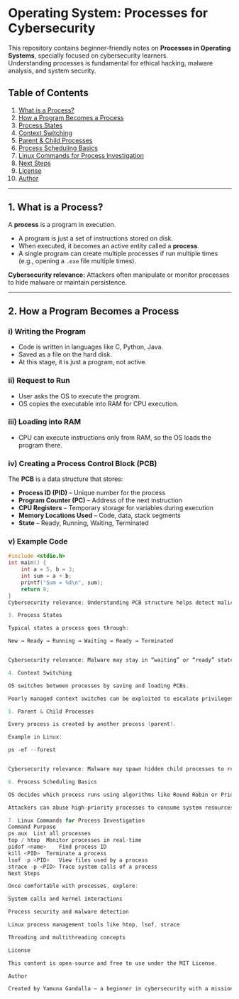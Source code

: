 # Operating System: Processes for Cybersecurity
This repository contains beginner-friendly notes on **Processes in Operating Systems**, specially focused on cybersecurity learners.  
Understanding processes is fundamental for ethical hacking, malware analysis, and system security.

## Table of Contents
1. [What is a Process?](#what-is-a-process)
2. [How a Program Becomes a Process](#how-a-program-becomes-a-process)
3. [Process States](#process-states)
4. [Context Switching](#context-switching)
5. [Parent & Child Processes](#parent--child-processes)
6. [Process Scheduling Basics](#process-scheduling-basics)
7. [Linux Commands for Process Investigation](#linux-commands-for-process-investigation)
8. [Next Steps](#next-steps)
9. [License](#license)
10. [Author](#author)

---

## 1. What is a Process?
A **process** is a program in execution.  

- A program is just a set of instructions stored on disk.  
- When executed, it becomes an active entity called a **process**.  
- A single program can create multiple processes if run multiple times (e.g., opening a `.exe` file multiple times).

**Cybersecurity relevance:** Attackers often manipulate or monitor processes to hide malware or maintain persistence.

---

## 2. How a Program Becomes a Process

### i) Writing the Program
- Code is written in languages like C, Python, Java.  
- Saved as a file on the hard disk.  
- At this stage, it is just a program, not active.

### ii) Request to Run
- User asks the OS to execute the program.  
- OS copies the executable into RAM for CPU execution.

### iii) Loading into RAM
- CPU can execute instructions only from RAM, so the OS loads the program there.

### iv) Creating a Process Control Block (PCB)
The **PCB** is a data structure that stores:

- **Process ID (PID)** – Unique number for the process  
- **Program Counter (PC)** – Address of the next instruction  
- **CPU Registers** – Temporary storage for variables during execution  
- **Memory Locations Used** – Code, data, stack segments  
- **State** – Ready, Running, Waiting, Terminated

### v) Example Code
```c
#include <stdio.h>
int main() {
    int a = 5, b = 3;
    int sum = a + b;
    printf("Sum = %d\n", sum);
    return 0;
}
Cybersecurity relevance: Understanding PCB structure helps detect malicious processes and analyze malware behavior.

3. Process States

Typical states a process goes through:

New → Ready → Running → Waiting → Ready → Terminated


Cybersecurity relevance: Malware may stay in “waiting” or “ready” states to evade detection.

4. Context Switching

OS switches between processes by saving and loading PCBs.

Poorly managed context switches can be exploited to escalate privileges.

5. Parent & Child Processes

Every process is created by another process (parent).

Example in Linux:

ps -ef --forest


Cybersecurity relevance: Malware may spawn hidden child processes to run in the background.

6. Process Scheduling Basics

OS decides which process runs using algorithms like Round Robin or Priority Scheduling.

Attackers can abuse high-priority processes to consume system resources (DoS attacks).

7. Linux Commands for Process Investigation
Command	Purpose
ps aux	List all processes
top / htop	Monitor processes in real-time
pidof <name>	Find process ID
kill <PID>	Terminate a process
lsof -p <PID>	View files used by a process
strace -p <PID>	Trace system calls of a process
Next Steps

Once comfortable with processes, explore:

System calls and kernel interactions

Process security and malware detection

Linux process management tools like htop, lsof, strace

Threading and multithreading concepts

License

This content is open-source and free to use under the MIT License.

Author

Created by Yamuna Gandalla – a beginner in cybersecurity with a mission to learn and share.
